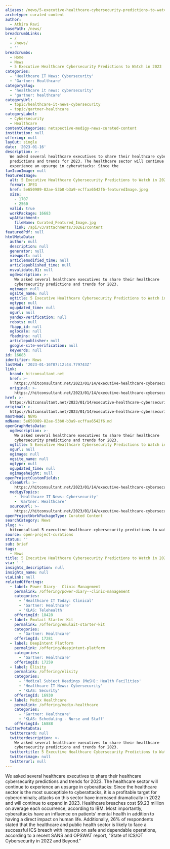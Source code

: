 ```yaml
---
aliases: /news/5-executive-healthcare-cybersecurity-predictions-to-watch-in-2023
archetype: curated-content
author:
  - Athira Ravi
basePath: /news/
breadcrumbLinks:
  - /
  - /news/
  - ''
breadcrumbs:
  - Home
  - News
  - 5 Executive Healthcare Cybersecurity Predictions to Watch in 2023
categories:
  - 'Healthcare IT News: Cybersecurity'
  - 'Gartner: Healthcare'
categorySlug:
  - 'healthcare it news: cybersecurity'
  - 'gartner: healthcare'
categoryUrl:
  - topic/healthcare-it-news-cybersecurity
  - topic/gartner-healthcare
categoryLabel:
  - Cybersecurity
  - Healthcare
contentCategories: netspective-medigy-news-curated-content
institution: null
offering: null
layOut: single
date: '2023-01-16'
description: >-
  We asked several healthcare executives to share their healthcare cybersecurity
  predictions and trends for 2023. The healthcare sector will continue to
  experience an upsurge in cyberattacks: Since the 
favIconImage: null
featuredImage:
  alt: 5 Executive Healthcare Cybersecurity Predictions to Watch in 2023
  format: JPEG
  href: 5e650989-82ae-53b0-b3a9-ecffaa6542f6-featuredImage.jpeg
  size:
    - 1707
    - 2560
  valid: true
  workPackage: 16683
  wpAttachment:
    fileName: Curated_Featured_Image.jpg
    link: /api/v3/attachments/30261/content
featuredPdf: null
htmlMetaData:
  author: null
  description: null
  generator: null
  viewport: null
  articlemodified_time: null
  articlepublished_time: null
  msvalidate.01: null
  ogdescription: >-
    We asked several healthcare executives to share their healthcare
    cybersecurity predictions and trends for 2023.
  ogimage: null
  ogsite_name: null
  ogtitle: 5 Executive Healthcare Cybersecurity Predictions to Watch in 2023
  ogtype: null
  ogupdated_time: null
  ogurl: null
  yandex-verification: null
  robots: null
  fbapp_id: null
  oglocale: null
  fbadmins: null
  articlepublisher: null
  google-site-verification: null
  keywords: null
id: 16683
identifier: News
lastMod: '2023-01-16T07:12:44.779743Z'
link:
  brand: hitconsultant.net
  href: >-
    https://hitconsultant.net/2023/01/14/executive-healthcare-cybersecurity-predictions-2023/
  original: >-
    https://hitconsultant.net/2023/01/14/executive-healthcare-cybersecurity-predictions-2023/
href: >-
  https://hitconsultant.net/2023/01/14/executive-healthcare-cybersecurity-predictions-2023/
original: >-
  https://hitconsultant.net/2023/01/14/executive-healthcare-cybersecurity-predictions-2023/
mastHead: NEWS
mdName: 5e650989-82ae-53b0-b3a9-ecffaa6542f6.md
openGraphMetaData:
  ogdescription: >-
    We asked several healthcare executives to share their healthcare
    cybersecurity predictions and trends for 2023.
  ogtitle: 5 Executive Healthcare Cybersecurity Predictions to Watch in 2023
  ogurl: null
  ogimage: null
  ogsite_name: null
  ogtype: null
  ogupdated_time: null
  ogimageheight: null
openProjectCustomFields:
  cleanUrl: >-
    https://hitconsultant.net/2023/01/14/executive-healthcare-cybersecurity-predictions-2023/
  medigyTopics:
    - 'Healthcare IT News: Cybersecurity'
    - 'Gartner: Healthcare'
  sourceUrl: >-
    https://hitconsultant.net/2023/01/14/executive-healthcare-cybersecurity-predictions-2023/
openProjectWorkPackageType: Curated Content
searchCategory: News
slug: >-
  hitconsultant-5-executive-healthcare-cybersecurity-predictions-to-watch-in-2023
source: open-project-curations
status: ''
sub: brief
tags:
  - News
title: 5 Executive Healthcare Cybersecurity Predictions to Watch in 2023
via: ' '
insights_description: null
insights_name: null
viaLink: null
relatedOfferings:
  - label: Power Diary-  Clinic Management
    permalink: /offering/power-diary--clinic-management
    categories:
      - 'Healthcare IT Today: Clinical'
      - 'Gartner: Healthcare'
      - 'KLAS: Telehealth'
    offeringId: 18428
  - label: Emulait Starter Kit
    permalink: /offering/emulait-starter-kit
    categories:
      - 'Gartner: Healthcare'
    offeringId: 17281
  - label: DeepIntent Platform
    permalink: /offering/deepintent-platform
    categories:
      - 'Gartner: Healthcare'
    offeringId: 17259
  - label: Elisity
    permalink: /offering/elisity
    categories:
      - 'Medical Subject Headings (MeSH): Health Facilities'
      - 'Healthcare IT News: Cybersecurity'
      - 'KLAS: Security'
    offeringId: 16930
  - label: Medix Healthcare
    permalink: /offering/medix-healthcare
    categories:
      - 'Gartner: Healthcare'
      - 'KLAS: Scheduling - Nurse and Staff'
    offeringId: 16888
twitterMetaData:
  twittercard: null
  twitterdescription: >-
    We asked several healthcare executives to share their healthcare
    cybersecurity predictions and trends for 2023.
  twittertitle: 5 Executive Healthcare Cybersecurity Predictions to Watch in 2023
  twitterimage: null
  twitterurl: null
---
```

<p>We asked several healthcare executives to share their healthcare cybersecurity predictions and trends for 2023. The healthcare sector will continue to experience an upsurge in cyberattacks: Since the healthcare sector is the most susceptible to cyberattacks, it is a profitable target for cybercriminals; attacks on this sector have increased dramatically in 2022 and will continue to expand in 2023. Healthcare breaches cost $9.23 million on average each occurrence, according to IBM. Most importantly, cyberattacks have an influence on patients' mental health in addition to having a direct impact on human life. Additionally, 26% of respondents stated that the healthcare and public health sector is likely to face a successful ICS breach with impacts on safe and dependable operations, according to a recent SANS and OPSWAT report, "State of ICS/OT Cybersecurity in 2022 and Beyond."</p>